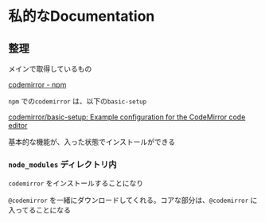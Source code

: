 # 私的なDocumentation

## 整理

メインで取得しているもの

[codemirror - npm](https://www.npmjs.com/package/codemirror)

`npm` での`codemirror` は、以下の`basic-setup`

[codemirror/basic-setup: Example configuration for the CodeMirror code editor](https://github.com/codemirror/basic-setup)

基本的な機能が、入った状態でインストールができる

### `node_modules` ディレクトリ内

`codemirror` をインストールすることになり

`@codemirror` を一緒にダウンロードしてくれる。コアな部分は、`@codemirror` に入ってることになる
